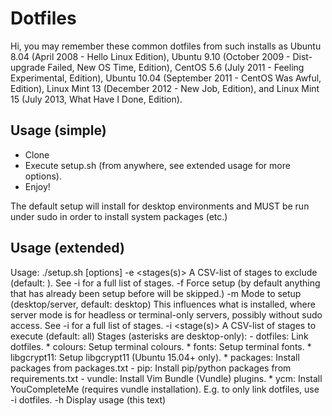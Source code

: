 Dotfiles
========

Hi, you may remember these common dotfiles from such installs as Ubuntu 8.04
(April 2008 - Hello Linux Edition), Ubuntu 9.10 (October 2009 - Dist-upgrade
Failed, New OS Time, Edition), CentOS 5.6 (July 2011 - Feeling Experimental,
Edition), Ubuntu 10.04 (September 2011 - CentOS Was Awful, Edition), Linux Mint
13 (December 2012 - New Job, Edition), and Linux Mint 15 (July 2013, What Have
I Done, Edition).

Usage (simple)
--------------

- Clone
- Execute setup.sh (from anywhere, see extended usage for more options).
- Enjoy!

The default setup will install for desktop environments and MUST be run under
sudo in order to install system packages (etc.)

Usage (extended)
----------------

Usage: ./setup.sh [options]
  -e <stages(s)> A CSV-list of stages to exclude (default: ).
                   See -i for a full list of stages.
  -f             Force setup (by default anything that has already been setup
                   before will be skipped.)
  -m <mode>      Mode to setup (desktop/server, default: desktop)
                   This influences what is installed, where server mode
                   is for headless or terminal-only servers, possibly
                   without sudo access.  See -i for a full list of stages.
  -i <stage(s)> A CSV-list of stages to execute (default: all)
                   Stages (asterisks are desktop-only):
                    - dotfiles: Link dotfiles.
                    * colours: Setup terminal colours.
                    * fonts: Setup terminal fonts.
                    * libgcrypt11: Setup libgcrypt11 (Ubuntu 15.04+ only).
                    * packages: Install packages from packages.txt
                    - pip: Install pip/python packages from requirements.txt
                    - vundle: Install Vim Bundle (Vundle) plugins.
                    * ycm: Install YouCompleteMe (requires vundle installation).
                   E.g. to only link dotfiles, use -i dotfiles.
  -h           Display usage (this text)
